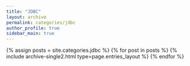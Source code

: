 ```yaml
---
title: "JDBC"
layout: archive
permalink: categories/jdbc
author_profile: true
sidebar_main: true
---
```


{% assign posts = site.categories.jdbc %}
{% for post in posts %} {% include archive-single2.html type=page.entries_layout %} {% endfor %}
